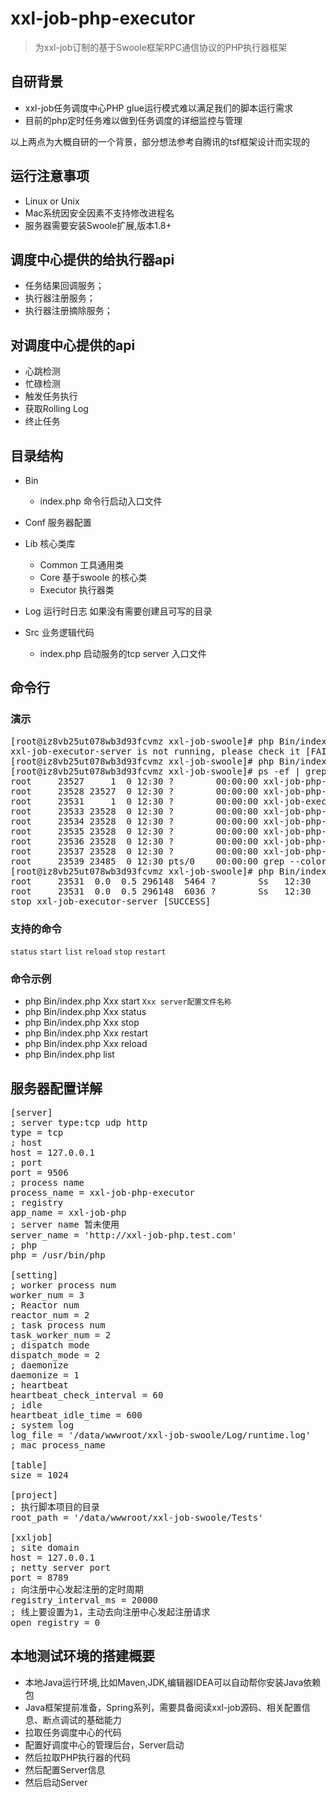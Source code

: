 # xxl-job-php-executor
> 为xxl-job订制的基于Swoole框架RPC通信协议的PHP执行器框架

## 自研背景

- xxl-job任务调度中心PHP glue运行模式难以满足我们的脚本运行需求
- 目前的php定时任务难以做到任务调度的详细监控与管理

以上两点为大概自研的一个背景，部分想法参考自腾讯的tsf框架设计而实现的

## 运行注意事项
- Linux or Unix
- Mac系统因安全因素不支持修改进程名
- 服务器需要安装Swoole扩展,版本1.8+

## 调度中心提供的给执行器api
- 任务结果回调服务；
- 执行器注册服务；
- 执行器注册摘除服务；

## 对调度中心提供的api
- 心跳检测
- 忙碌检测
- 触发任务执行
- 获取Rolling Log
- 终止任务


## 目录结构
- Bin 
  - index.php 命令行启动入口文件

- Conf 服务器配置

- Lib  核心类库
  - Common   工具通用类
  - Core     基于swoole 的核心类
  - Executor 执行器类

- Log  运行时日志 如果没有需要创建且可写的目录

- Src  业务逻辑代码
  - index.php  启动服务的tcp server 入口文件
  
  
  
## 命令行

### 演示
<pre>
[root@iz8vb25ut078wb3d93fcvmz xxl-job-swoole]# php Bin/index.php JobServer status
xxl-job-executor-server is not running, please check it [FAIL]
[root@iz8vb25ut078wb3d93fcvmz xxl-job-swoole]# php Bin/index.php JobServer start
[root@iz8vb25ut078wb3d93fcvmz xxl-job-swoole]# ps -ef | grep xxl-job
root     23527     1  0 12:30 ?        00:00:00 xxl-job-php-executor: master process
root     23528 23527  0 12:30 ?        00:00:00 xxl-job-php-executor: manager process
root     23531     1  0 12:30 ?        00:00:00 xxl-job-executor-server
root     23533 23528  0 12:30 ?        00:00:00 xxl-job-php-executor
root     23534 23528  0 12:30 ?        00:00:00 xxl-job-php-executor
root     23535 23528  0 12:30 ?        00:00:00 xxl-job-php-executor
root     23536 23528  0 12:30 ?        00:00:00 xxl-job-php-executor
root     23537 23528  0 12:30 ?        00:00:00 xxl-job-php-executor
root     23539 23485  0 12:30 pts/0    00:00:00 grep --color=auto xxl-job
[root@iz8vb25ut078wb3d93fcvmz xxl-job-swoole]# php Bin/index.php JobServer stop
root     23531  0.0  0.5 296148  5464 ?        Ss   12:30   0:00 xxl-job-executor-server
root     23531  0.0  0.5 296148  6036 ?        Ss   12:30   0:00 xxl-job-executor-server
stop xxl-job-executor-server [SUCCESS]
</pre>


### 支持的命令
`status` `start` `list` `reload` `stop` `restart`

### 命令示例
- php Bin/index.php Xxx start             `Xxx server配置文件名称`
- php Bin/index.php Xxx status 
- php Bin/index.php Xxx stop
- php Bin/index.php Xxx restart
- php Bin/index.php Xxx reload
- php Bin/index.php list

## 服务器配置详解

<pre>
[server]
; server type:tcp udp http
type = tcp
; host
host = 127.0.0.1
; port
port = 9506
; process name
process_name = xxl-job-php-executor
; registry
app_name = xxl-job-php
; server name 暂未使用
server_name = 'http://xxl-job-php.test.com'
; php
php = /usr/bin/php

[setting]
; worker process num
worker_num = 3
; Reactor num 
reactor_num = 2
; task process num
task_worker_num = 2
; dispatch mode
dispatch_mode = 2
; daemonize
daemonize = 1
; heartbeat
heartbeat_check_interval = 60
; idle
heartbeat_idle_time = 600
; system log
log_file = '/data/wwwroot/xxl-job-swoole/Log/runtime.log'
; mac process_name

[table]
size = 1024

[project]
; 执行脚本项目的目录
root_path = '/data/wwwroot/xxl-job-swoole/Tests'

[xxljob]
; site domain
host = 127.0.0.1
; netty server port
port = 8789
; 向注册中心发起注册的定时周期
registry_interval_ms = 20000
; 线上要设置为1，主动去向注册中心发起注册请求
open_registry = 0
</pre>


## 本地测试环境的搭建概要

- 本地Java运行环境,比如Maven,JDK,编辑器IDEA可以自动帮你安装Java依赖包
- Java框架提前准备，Spring系列，需要具备阅读xxl-job源码、相关配置信息、断点调试的基础能力
- 拉取任务调度中心的代码
- 配置好调度中心的管理后台，Server启动
- 然后拉取PHP执行器的代码
- 然后配置Server信息
- 然后启动Server


